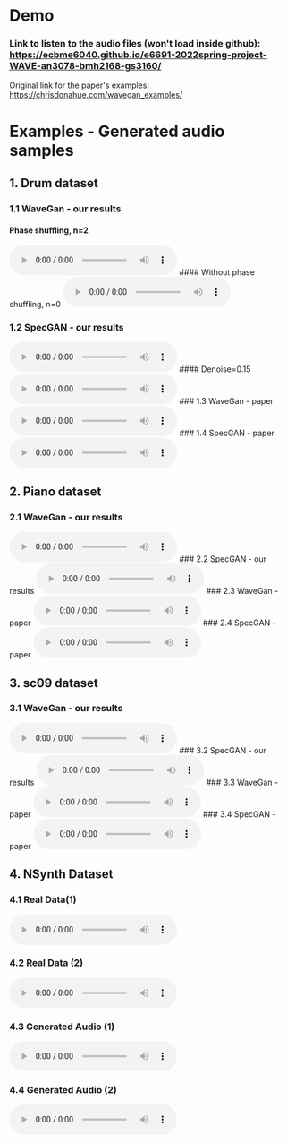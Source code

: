 # Demo
### Link to listen to the audio files (won't load inside github): https://ecbme6040.github.io/e6691-2022spring-project-WAVE-an3078-bmh2168-gs3160/

Original link for the paper's examples:
https://chrisdonahue.com/wavegan_examples/

# Examples - Generated audio samples

## 1. Drum dataset

### 1.1 WaveGan - our results
#### Phase shuffling, n=2
<audio controls>
  <source src="./examples/wavegan/drum n=2.mp3" type="audio/mpeg">
</audio>
#### Without phase shuffling, n=0

<audio controls>
  <source src="./examples/wavegan/drum n=0.mp3" type="audio/mpeg">
</audio>

### 1.2 SpecGAN - our results
<audio controls>
  <source src="./examples/specgan/drum.mp3" type="audio/mpeg">
</audio>
#### Denoise=0.15
<audio controls>
  <source src="./examples/specgan/drum denoised.mp3" type="audio/mpeg">
</audio>
### 1.3 WaveGan - paper
<audio controls>
  <source src="./examples/paper/wavegan_drums.mp3" type="audio/mpeg">
</audio>
### 1.4 SpecGAN - paper
<audio controls>
  <source src="./examples/paper/specgan_drums.mp3" type="audio/mpeg">
</audio>


## 2. Piano dataset
### 2.1 WaveGan - our results
<audio controls>
  <source src="./examples/wavegan/piano.mp3" type="audio/mpeg">
</audio>
### 2.2 SpecGAN - our results
<audio controls>
  <source src="./examples/specgan/piano.mp3" type="audio/mpeg">
</audio>
### 2.3 WaveGan - paper
<audio controls>
  <source src="./examples/paper/wavegan_piano.mp3" type="audio/mpeg">
</audio>
### 2.4 SpecGAN - paper
<audio controls>
  <source src="./examples/paper/specgan_piano.mp3" type="audio/mpeg">
</audio>


## 3. sc09 dataset
### 3.1 WaveGan - our results
<audio controls>
  <source src="./examples/wavegan/sc09.mp3" type="audio/mpeg">
</audio>
### 3.2 SpecGAN - our results
<audio controls>
  <source src="./examples/specgan/sc09.mp3" type="audio/mpeg">
</audio>
### 3.3  WaveGan - paper
<audio controls>
  <source src="./examples/paper/wavegan_sc09.mp3" type="audio/mpeg">
</audio>
### 3.4 SpecGAN - paper
<audio controls>
  <source src="./examples/paper/specgan_sc09.mp3" type="audio/mpeg">
</audio>

## 4. NSynth Dataset
### 4.1 Real Data(1)
<audio controls>
  <source src="./examples/GANSynth/Real_1.mp3" type="audio/mpeg">
</audio>

### 4.2 Real Data (2)
<audio controls>
  <source src="./examples/GANSynth/Real_2.mp3" type="audio/mpeg">
</audio>

### 4.3 Generated Audio (1)
<audio controls>
  <source src="./examples/GANSynth/Generated_1.mp3" type="audio/mpeg">
</audio>

### 4.4 Generated Audio (2)
<audio controls>
  <source src="./examples/GANSynth/Generated_2.mp3" type="audio/mpeg">
</audio>
